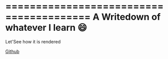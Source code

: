 ========================================
A Writedown of whatever I learn :smile:
========================================

Let'See how it is rendered

<a href="./github/html/index.html"> Github</a>

